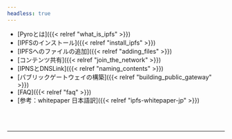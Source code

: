 ```yaml
---
headless: true
---
```


- [Pyroとは]({{< relref "what_is_ipfs" >}})
- [IPFSのインストール]({{< relref "install_ipfs" >}})
- [IPFSへのファイルの追加]({{< relref "adding_files" >}})
- [コンテンツ共有]({{< relref "join_the_network" >}})
- [IPNSとDNSLink]({{< relref "naming_contents" >}})
- [パブリックゲートウェイの構築]({{< relref "building_public_gateway" >}})
- [FAQ]({{< relref "faq" >}})
- [参考：whitepaper 日本語訳]({{< relref "ipfs-whitepaper-jp" >}})
<br/>
<br/>
<hr>
